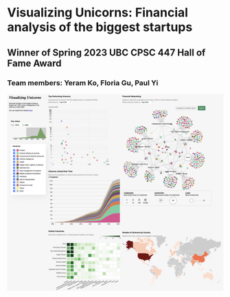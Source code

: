 
# Visualizing Unicorns: Financial analysis of the biggest startups

## Winner of Spring 2023 UBC CPSC 447 Hall of Fame Award

### Team members: Yeram Ko, Floria Gu, Paul Yi 

![img.png](thumbnail.png)
